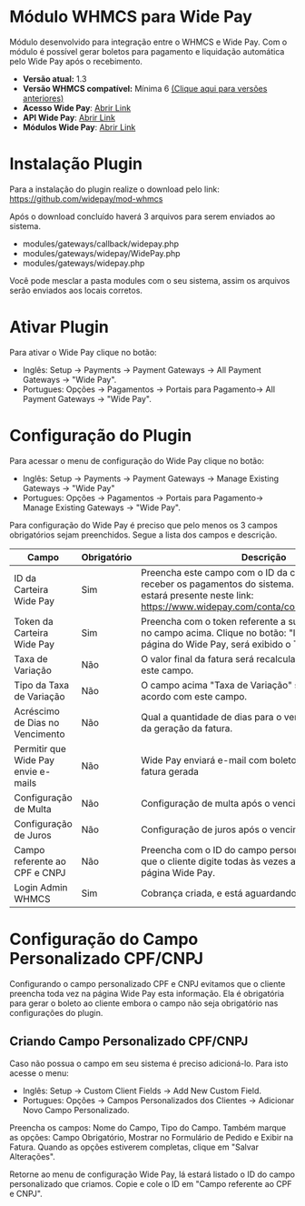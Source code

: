 #  Módulo WHMCS para Wide Pay
Módulo desenvolvido para integração entre o WHMCS e Wide Pay. Com o módulo é possível gerar boletos para pagamento e liquidação automática pelo Wide Pay após o recebimento.

* **Versão atual:** 1.3
* **Versão WHMCS compatível:** Mínima 6 [(Clique aqui para versões anteriores)](https://github.com/widepay/mod-whmcs-5)
* **Acesso Wide Pay**: [Abrir Link](https://www.widepay.com/acessar)
* **API Wide Pay**: [Abrir Link](https://widepay.github.io/api/index.html)
* **Módulos Wide Pay**: [Abrir Link](https://widepay.github.io/api/modulos.html)

# Instalação Plugin
Para a instalação do plugin realize o download pelo link: https://github.com/widepay/mod-whmcs

Após o download concluído haverá 3 arquivos para serem enviados ao sistema.

* modules/gateways/callback/widepay.php
* modules/gateways/widepay/WidePay.php
* modules/gateways/widepay.php

Você pode mesclar a pasta modules com o seu sistema, assim os arquivos serão enviados aos locais corretos.

# Ativar Plugin

Para ativar o Wide Pay clique no botão:

* Inglês: Setup -> Payments -> Payment Gateways -> All Payment Gateways -> "Wide Pay".
* Portugues: Opções -> Pagamentos -> Portais para Pagamento-> All Payment Gateways -> "Wide Pay".

# Configuração do Plugin

Para acessar o menu de configuração do Wide Pay clique no botão:

* Inglês: Setup -> Payments -> Payment Gateways -> Manage Existing Gateways -> "Wide Pay"
* Portugues: Opções -> Pagamentos -> Portais para Pagamento-> Manage Existing Gateways -> "Wide Pay".

Para configuração do Wide Pay é preciso que pelo menos os 3 campos obrigatórios sejam preenchidos. Segue a lista dos campos e descrição.

|Campo|Obrigatório|Descrição|
|--- |--- |--- |
|ID da Carteira Wide Pay|Sim|Preencha este campo com o ID da carteira que deseja receber os pagamentos do sistema. O ID de sua carteira estará presente neste link: https://www.widepay.com/conta/configuracoes/carteiras|
|Token da Carteira Wide Pay|Sim|Preencha com o token referente a sua carteira escolhida no campo acima. Clique no botão: "Integrações" na página do Wide Pay, será exibido o Token|
|Taxa de Variação|Não|O valor final da fatura será recalculado de acordo com este campo.|
|Tipo da Taxa de Variação|Não|O campo acima "Taxa de Variação" será aplicado de acordo com este campo.|
|Acréscimo de Dias no Vencimento|Não|Qual a quantidade de dias para o vencimento após a data da geração da fatura.|
|Permitir que Wide Pay envie e-mails|Não|Wide Pay enviará e-mail com boleto para o cliente após fatura gerada|
|Configuração de Multa|Não|Configuração de multa após o vencimento, máximo 20|
|Configuração de Juros|Não|Configuração de juros após o vencimento, máximo 20|
|Campo referente ao CPF e CNPJ|Não|Preencha com o ID do campo personalizado para evitar que o cliente digite todas às vezes ao gerar o boleto na página Wide Pay.|
|Login Admin WHMCS|Sim|Cobrança criada, e está aguardando pagamento|

# Configuração do Campo Personalizado CPF/CNPJ

Configurando o campo personalizado CPF e CNPJ evitamos que o cliente preencha toda vez na página Wide Pay esta informação. Ela é obrigatória para gerar o boleto ao cliente embora o campo não seja obrigatório nas configurações do plugin.

## Criando Campo Personalizado CPF/CNPJ

Caso não possua o campo em seu sistema é preciso adicioná-lo. Para isto acesse o menu:

* Inglês: Setup -> Custom Client Fields -> Add New Custom Field.
* Portugues: Opções -> Campos Personalizados dos Clientes -> Adicionar Novo Campo Personalizado.

Preencha os campos: Nome do Campo, Tipo do Campo. Também marque as opções: Campo Obrigatório, Mostrar no Formulário de Pedido e Exibir na Fatura. Quando as opções estiverem completas, clique em "Salvar Alterações".

Retorne ao menu de configuração Wide Pay, lá estará listado o ID do campo personalizado que criamos. Copie e cole o ID em "Campo referente ao CPF e CNPJ".